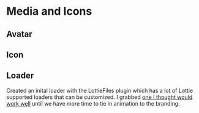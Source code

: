# Media and Icons
## Avatar
## Icon 
## Loader
Created an inital loader with the LottieFiles plugin which has a lot of Lottie supported loaders that can be customized. I grabbed [one I thought would work well](https://lottiefiles.com/99084-circle-loader) until we have more time to tie in animation to the branding. 